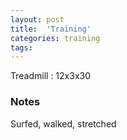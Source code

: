 ```yaml
---
layout: post
title:  'Training'
categories: training
tags: 
---
```


Treadmill  : 12x3x30

### Notes

Surfed, walked, stretched

